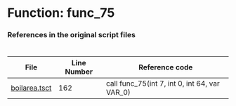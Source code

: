 # Function: func_75
### References in the original script files

#

| File | Line Number | Reference code |
| --- | --- | --- |
| [boilarea.tsct](../../../out/boilarea.tsct#L162) | 162 | call func_75(int 7, int 0, int 64, var VAR_0) |
